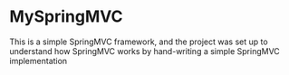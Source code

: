 # MySpringMVC
This is a simple SpringMVC framework, and the project was set up to understand how SpringMVC works by hand-writing a simple SpringMVC implementation
